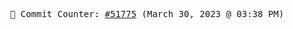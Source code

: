 <p align="center">
    <samp>
        📮 Commit Counter: <a href="https://github.com/Javascript-void0/Javascript-void0/commits/main">#51775</a> (March 30, 2023 @ 03:38 PM)
    </samp>
</p>